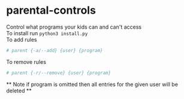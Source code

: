 # parental-controls
Control what programs your kids can and can't access  
To install run `python3 install.py`  
To add rules
```bash
# parent {-a/--add} {user} {program}
```
To remove rules
```bash
# parent {-r/--remove} {user} {program}
```
** Note if program is omitted then all entries for the given user will be deleted **
